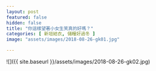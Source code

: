 ```yaml
---
layout: post
featured: false
hidden: false
title: "你這樣望著小女生笑真的好嗎？"
categories: [ 新垣結衣, 儲糧好過冬 ]
image: "assets/images/2018-08-26-gk01.jpg"

---
```

![]({{ site.baseurl }}/assets/images/2018-08-26-gk02.jpg)
